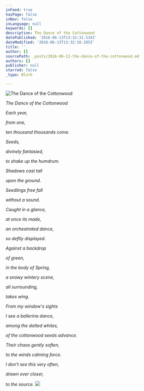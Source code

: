 ```yaml
---
inFeed: true
hasPage: false
inNav: false
inLanguage: null
keywords: []
description: The Dance of the Cottonwood
datePublished: '2016-06-13T13:32:31.534Z'
dateModified: '2016-06-13T13:32:10.285Z'
title: ''
author: []
sourcePath: _posts/2016-06-13-the-dance-of-the-cottonwood.md
authors: []
publisher: null
starred: false
_type: Blurb

---
```

![The Dance of the Cottonwood](https://the-grid-user-content.s3-us-west-2.amazonaws.com/cd87466e-9e42-41ed-b0f0-04ca2016dee7.jpg)

_The Dance of the Cottonwood_

_Each year,_

_from one,_

_ten thousand thousands come._

_Seeds,_

_divinely fantasied,_

_to shake up the humdrum._

_Shadows cast tall_

_upon the ground._

_Seedlings free fall_

_without a sound._

_Caught in a glance,_

_at once its made,_

_an orchestrated dance,_

_so deftly displayed._

_Against a backdrop_

_of green,_

_in the body of Spring,_

_a snowy wintery scene,_

_all surrounding,_

_takes wing._

_From my window's sights_

_I see a ballerina dance,_

_among the dotted whites,_

_of the cottonwood seeds advance._

_Their chaos gently soften,_

_to the winds calming force._

_I don't see this very often,_

_drawn ever closer,_

_to the source._
![](https://the-grid-user-content.s3-us-west-2.amazonaws.com/7498f49e-06f7-40b9-8988-51f2e75389b1.jpg)